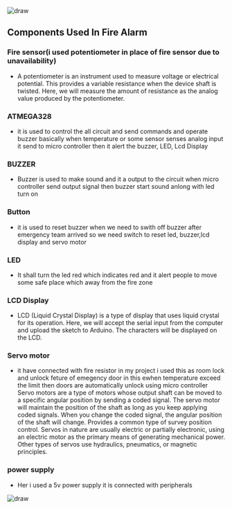 
![draw](https://user-images.githubusercontent.com/98829237/156922691-f06d3071-48d1-4384-841f-d8b01ca31d5e.png)



## Components Used In Fire Alarm
### Fire sensor(i used potentiometer in place of fire sensor due to unavailability)
 * A potentiometer is an instrument used to measure voltage or electrical potential. This provides a variable resistance when the device shaft is twisted. Here, we will measure the amount of resistance as the analog value produced by the potentiometer.



### ATMEGA328
 * it is used to control the all circuit and send commands and operate buzzer basically when temperature or some sensor senses analog input it send to micro
 controller then it alert the buzzer, LED, Lcd Display     

### BUZZER
 * Buzzer is used to make sound and it a output to the circuit when micro controller send output signal then buzzer start sound anlong with led turn on

### Button
 * it is used to reset buzzer when we need to swith off buzzer after emergency team arrived so we need switch to reset led, buzzer,lcd display and servo motor
### LED
* It shall turn the led red which indicates red and it alert people to move some safe place which away from the fire zone
### LCD Display
*  LCD (Liquid Crystal Display) is a type of display that uses liquid crystal for its operation. Here, we will accept the serial input from the computer and upload the sketch to Arduino. The characters will be displayed on the LCD.

### Servo motor 
 * it have connected with fire resistor in my project i used this as room lock and unlock feture of emegency door in this ewhen temperature exceed the limit then doors are automatically unlock using micro controller Servo motors are a type of motors whose output shaft can be moved to a specific angular position by sending a coded signal. The servo motor will maintain the position of the shaft as long as you keep applying coded signals. When you change the coded signal, the angular position of the shaft will change.
Provides a common type of survey position control. Servos in nature are usually electric or partially electronic, using an electric motor as the primary means of generating mechanical power. Other types of servos use hydraulics, pneumatics, or magnetic principles.

### power supply
 * Her i used a 5v power supply it is connected with peripherals
 
![draw](https://user-images.githubusercontent.com/98829237/154841779-da2af976-0328-4623-9cd5-789a9e0bdaa2.png)



